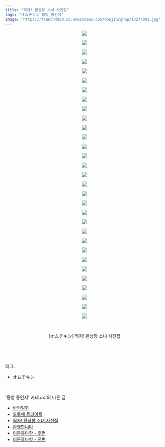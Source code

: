 ```yaml
---
title: "찍자! 환상향 소녀 사진집"
tags: "オムチキン 동방_동인지"
image: "https://franch4569.s3.amazonaws.com/doujin/ghap/1327/001.jpg"
---
```

<div class="article">
<p style="text-align: center; clear: none; float: none;"><img src="{{ site.imgserver2 }}/ghap/1327/001.jpg"/></p>
<p style="text-align: center; clear: none; float: none;"><img src="{{ site.imgserver2 }}/ghap/1327/002.jpg"/></p>
<p style="text-align: center; clear: none; float: none;"><img src="{{ site.imgserver2 }}/ghap/1327/003.jpg"/></p>
<p style="text-align: center; clear: none; float: none;"><img src="{{ site.imgserver2 }}/ghap/1327/004.jpg"/></p>
<p style="text-align: center; clear: none; float: none;"><img src="{{ site.imgserver2 }}/ghap/1327/005.jpg"/></p>
<p style="text-align: center; clear: none; float: none;"><img src="{{ site.imgserver2 }}/ghap/1327/006.jpg"/></p>
<p style="text-align: center; clear: none; float: none;"><img src="{{ site.imgserver2 }}/ghap/1327/007.jpg"/></p>
<p style="text-align: center; clear: none; float: none;"><img src="{{ site.imgserver2 }}/ghap/1327/008.jpg"/></p>
<p style="text-align: center; clear: none; float: none;"><img src="{{ site.imgserver2 }}/ghap/1327/009.jpg"/></p>
<p style="text-align: center; clear: none; float: none;"><img src="{{ site.imgserver2 }}/ghap/1327/010.jpg"/></p>
<p style="text-align: center; clear: none; float: none;"><img src="{{ site.imgserver2 }}/ghap/1327/011.jpg"/></p>
<p style="text-align: center; clear: none; float: none;"><img src="{{ site.imgserver2 }}/ghap/1327/012.jpg"/></p>
<p style="text-align: center; clear: none; float: none;"><img src="{{ site.imgserver2 }}/ghap/1327/013.jpg"/></p>
<p style="text-align: center; clear: none; float: none;"><img src="{{ site.imgserver2 }}/ghap/1327/014.jpg"/></p>
<p style="text-align: center; clear: none; float: none;"><img src="{{ site.imgserver2 }}/ghap/1327/015.jpg"/></p>
<p style="text-align: center; clear: none; float: none;"><img src="{{ site.imgserver2 }}/ghap/1327/016.jpg"/></p>
<p style="text-align: center; clear: none; float: none;"><img src="{{ site.imgserver2 }}/ghap/1327/017.jpg"/></p>
<p style="text-align: center; clear: none; float: none;"><img src="{{ site.imgserver2 }}/ghap/1327/018.jpg"/></p>
<p style="text-align: center; clear: none; float: none;"><img src="{{ site.imgserver2 }}/ghap/1327/019.jpg"/></p>
<p style="text-align: center; clear: none; float: none;"><img src="{{ site.imgserver2 }}/ghap/1327/020.jpg"/></p>
<p style="text-align: center; clear: none; float: none;"><img src="{{ site.imgserver2 }}/ghap/1327/021.jpg"/></p>
<p style="text-align: center; clear: none; float: none;"><img src="{{ site.imgserver2 }}/ghap/1327/022.jpg"/></p>
<p style="text-align: center; clear: none; float: none;"><img src="{{ site.imgserver2 }}/ghap/1327/023.jpg"/></p>
<p style="text-align: center; clear: none; float: none;"><img src="{{ site.imgserver2 }}/ghap/1327/024.jpg"/></p>
<p style="text-align: center; clear: none; float: none;"><img src="{{ site.imgserver2 }}/ghap/1327/025.jpg"/></p>
<p style="text-align: center; clear: none; float: none;"><img src="{{ site.imgserver2 }}/ghap/1327/026.jpg"/></p>
<p style="text-align: center; clear: none; float: none;"><img src="{{ site.imgserver2 }}/ghap/1327/027.jpg"/></p>
<p style="text-align: center; clear: none; float: none;"><img src="{{ site.imgserver2 }}/ghap/1327/028.jpg"/></p>
<p style="text-align: center; clear: none; float: none;"><img src="{{ site.imgserver2 }}/ghap/1327/029.jpg"/></p>
<p style="text-align: center; clear: none; float: none;"><img src="{{ site.imgserver2 }}/ghap/1327/030.jpg"/></p>
<p style="text-align: center; clear: none; float: none;"><img src="{{ site.imgserver2 }}/ghap/1327/031.jpg"/></p>
<p style="text-align: center; clear: none; float: none;"><br/></p>
<p style="text-align: center; clear: none; float: none;">[オムチキン] 찍자! 환상향 소녀 사진집</p>
<p><br/></p>
</div><br/>
<div class="tagTrail">
<p>태그: </p>
<ul>
<li>オムチキン</li>
</ul>
</div><br/>
<div class="another">
<p>'동방 동인지' 카테고리의 다른 글</p>
<ul>
<li><a href="/ghap_1329">반인일화</a></li>
<li><a href="/ghap_1328">오토메 트라이플</a></li>
<li><a href="/ghap_1327">찍자! 환상향 소녀 사진집</a></li>
<li><a href="/ghap_1326">환영합니다</a></li>
<li><a href="/ghap_1325">이문홍마향 - 후편</a></li>
<li><a href="/ghap_1324">이문홍마향 - 전편</a></li>
</ul>
</div><br/>
<div class="cb_module cb_fluid">
<div class="cb_wrt cb_profile">
</div><!-- commentList close -->
</div><br/>
